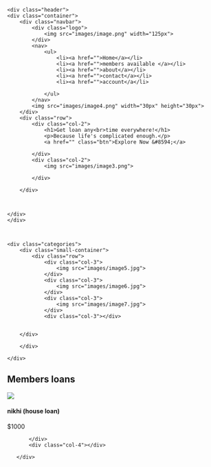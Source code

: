 <!DOCTYPE html>
<html>
<head>
    <meta charset="UTF-8">
    <title>Fantastic four | Loan application website</title>
    <link rel="stylesheet" href="style.css">
    <link href="https://fonts.googleapis.com/css2?
    family=poppins:wght@300;400;500;600;700&display=swap"
    rel="stylesheet">
</head>
<body>

    <div class="header">
    <div class="container">
        <div class="navbar">
            <div class="logo">
                <img src="images/image.png" width="125px">
            </div>
            <nav>
                <ul>
                    <li><a href="">Home</a></li>
                    <li><a href="">members available </a></li>
                    <li><a href="">about</a></li>
                    <li><a href="">contact</a></li>
                    <li><a href="">account</a</li>
                    
                </ul>
            </nav>
            <img src="images/image4.png" width="30px" height="30px">
        </div>
        <div class="row">
            <div class="col-2">
                <h1>Get loan any<br>time everywhere!</h1>
                <p>Because life's complicated enough.</p>
                <a href="" class="btn">Explore Now &#8594;</a>

            </div>
            <div class="col-2">
                <img src="images/image3.png">

            </div>
 
        </div>



    </div>
    </div> 



    <div class="categories">
        <div class="small-container">
            <div class="row">
                <div class="col-3">
                    <img src="images/image5.jpg">
                </div>
                <div class="col-3">
                    <img src="images/image6.jpg">
                </div>
                <div class="col-3">
                    <img src="images/image7.jpg">
                </div>
                <div class="col-3"></div>
    
    
		</div>

        </div>
       
    </div>

   <div class="small-container">
       <h2>Members loans</h2>
       <div class="row">
           <div class="col-4">
               <img src="images/image8.png">
               <h4>nikhi (house loan)</h4>
               <p>$1000</p>

           </div>
           <div class="col-4"></div>

       </div>

   </div>


</body>
</html>
	


	
	
	
	
	
